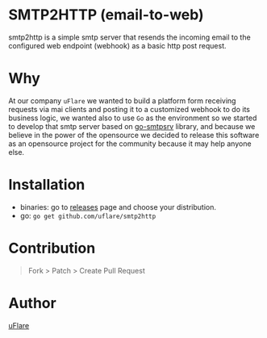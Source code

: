 SMTP2HTTP (email-to-web)
========================
smtp2http is a simple smtp server that resends the incoming email to the configured web endpoint (webhook) as a basic http post request.

Why
===
At our company `uFlare` we wanted to build a platform form receiving requests via mai clients and posting it to a customized webhook to do its business logic, we wanted also to use `Go` as the environment so we started to develop that smtp server based on 
[go-smtpsrv](https://github.com/alash3al/go-smtpsrv) library, and because we believe in the power of the opensource we decided to release this software as an opensource project for the community because it may help anyone else.

Installation
=============
- binaries: go to [releases](https://github.com/uflare/smtp2http/releases) page and choose your distribution.
- go: `go get github.com/uflare/smtp2http`

Contribution
=============
> Fork > Patch > Create Pull Request

Author
=======
[uFlare](https://www.uflare.io)